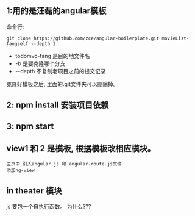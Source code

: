 
## 1:用的是汪磊的angular模板

命令行:
		
	git clone https://github.com/zce/angular-boilerplate.git movieList-fangself --depth 1

-	todomvc-fang 是目的地文件名
-	-b 是要克隆哪个分支
-	--depth 不复制老项目之前的提交记录

克隆好模板之后, 里面的.git文件夹可以删除掉。

## 2: npm install 安装项目依赖

## 3: npm start

## view1 和 2 是模板, 根据模板改相应模块。
	
	主页中 引入angular.js 和 angular-route.js文件
	添加ng-view

## in theater 模块
js 要包一个自执行函数。 为什么???
